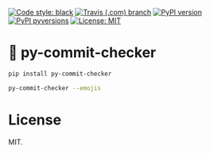 [![Code style:
black](https://img.shields.io/badge/code%20style-black-000000.svg?style=for-the-badge)](https://github.com/ambv/black)
[![Travis (.com)
branch](https://img.shields.io/travis/com/noahp/py-commit-checker/master.svg?style=for-the-badge)](https://travis-ci.com/noahp/py-commit-checker)
[![PyPI
version](https://img.shields.io/pypi/v/py-commit-checker.svg?style=for-the-badge)](https://pypi.org/project/py-commit-checker/)
[![PyPI
pyversions](https://img.shields.io/pypi/pyversions/py-commit-checker.svg?style=for-the-badge)](https://pypi.python.org/pypi/py-commit-checker/)
[![License:
MIT](https://img.shields.io/badge/License-MIT-brightgreen.svg?style=for-the-badge)](https://opensource.org/licenses/MIT)

# 📝 py-commit-checker
```bash
pip install py-commit-checker

py-commit-checker --emojis
```

# License
MIT.
